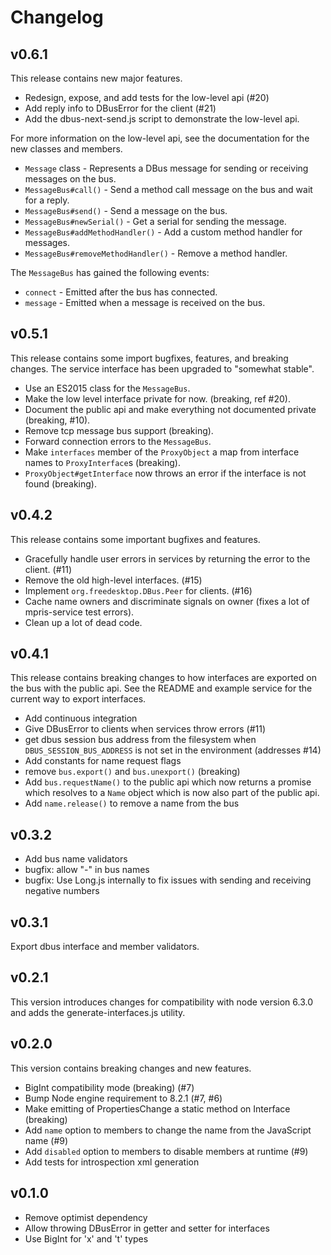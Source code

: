# Changelog

## v0.6.1

This release contains new major features.

* Redesign, expose, and add tests for the low-level api (#20)
* Add reply info to DBusError for the client (#21)
* Add the dbus-next-send.js script to demonstrate the low-level api.

For more information on the low-level api, see the documentation for the new
classes and members.

* `Message` class - Represents a DBus message for sending or receiving messages on the bus.
* `MessageBus#call()` - Send a method call message on the bus and wait for a reply.
* `MessageBus#send()` - Send a message on the bus.
* `MessageBus#newSerial()` - Get a serial for sending the message.
* `MessageBus#addMethodHandler()` - Add a custom method handler for messages.
* `MessageBus#removeMethodHandler()` - Remove a method handler.

The `MessageBus` has gained the following events:

* `connect` - Emitted after the bus has connected.
* `message` - Emitted when a message is received on the bus.

## v0.5.1

This release contains some import bugfixes, features, and breaking changes. The
service interface has been upgraded to "somewhat stable".

* Use an ES2015 class for the `MessageBus`.
* Make the low level interface private for now. (breaking, ref #20).
* Document the public api and make everything not documented private (breaking, #10).
* Remove tcp message bus support (breaking).
* Forward connection errors to the `MessageBus`.
* Make `interfaces` member of the `ProxyObject` a map from interface names to `ProxyInterface`s (breaking).
* `ProxyObject#getInterface` now throws an error if the interface is not found (breaking).

## v0.4.2

This release contains some important bugfixes and features.

* Gracefully handle user errors in services by returning the error to the client. (#11)
* Remove the old high-level interfaces. (#15)
* Implement `org.freedesktop.DBus.Peer` for clients. (#16)
* Cache name owners and discriminate signals on owner (fixes a lot of mpris-service test errors).
* Clean up a lot of dead code.

## v0.4.1

This release contains breaking changes to how interfaces are exported on the bus with the public api. See the README and example service for the current way to export interfaces.

* Add continuous integration
* Give DBusError to clients when services throw errors (#11)
* get dbus session bus address from the filesystem when `DBUS_SESSION_BUS_ADDRESS` is not set in the environment (addresses #14)
* Add constants for name request flags
* remove `bus.export()` and `bus.unexport()` (breaking)
* Add `bus.requestName()` to the public api which now returns a promise which resolves to a `Name` object which is now also part of the public api.
* Add `name.release()` to remove a name from the bus

## v0.3.2

* Add bus name validators
* bugfix: allow "-" in bus names
* bugfix: Use Long.js internally to fix issues with sending and receiving negative numbers

## v0.3.1

Export dbus interface and member validators.

## v0.2.1

This version introduces changes for compatibility with node version 6.3.0 and adds the generate-interfaces.js utility.

## v0.2.0

This version contains breaking changes and new features.

* BigInt compatibility mode (breaking) (#7)
* Bump Node engine requirement to 8.2.1 (#7, #6)
* Make emitting of PropertiesChange a static method on Interface (breaking)
* Add `name` option to members to change the name from the JavaScript name (#9)
* Add `disabled` option to members to disable members at runtime (#9)
* Add tests for introspection xml generation

## v0.1.0

* Remove optimist dependency
* Allow throwing DBusError in getter and setter for interfaces
* Use BigInt for 'x' and 't' types
